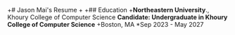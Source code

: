  +# Jason Mai's Resume
+
+## Education
+**Northeastern University**., Khoury College of Computer Science
**Candidate: Undergraduate in Khoury College of Computer Science**
+Boston, MA *Sep 2023 - May 2027
